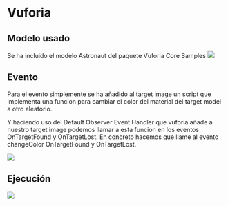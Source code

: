 # Vuforia

## Modelo usado

Se ha incluido el modelo Astronaut del paquete Vuforia Core Samples
![](https://github.com/alu0101350158/Vuforia/blob/main/media/modelo.PNG)

## Evento

Para el evento simplemente se ha añadido al target image un script que implementa una funcion para cambiar el color del material del target model a otro aleatorio.

Y haciendo uso del Default Observer Event Handler que vuforia añade a nuestro target image podemos llamar a esta funcion en los eventos OnTargetFound y OnTargetLost. En concreto hacemos que llame al evento changeColor OnTargetFound y OnTargetLost.

![](https://github.com/alu0101350158/Vuforia/blob/main/media/Captura.PNG)

## Ejecución

![](https://github.com/alu0101350158/Vuforia/blob/main/media/Video.gif)
